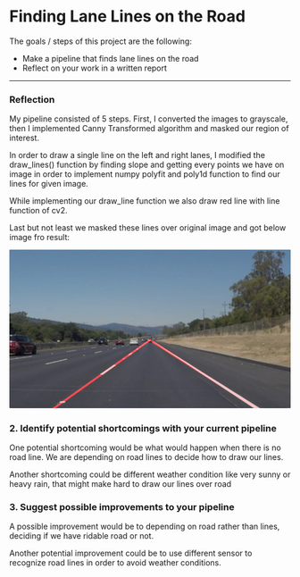 # **Finding Lane Lines on the Road** 



The goals / steps of this project are the following:
* Make a pipeline that finds lane lines on the road
* Reflect on your work in a written report


[//]: # (Image References)

[image1]: ./test_images_output/solidWhiteRight.jpg

---

### Reflection

My pipeline consisted of 5 steps. First, I converted the images to grayscale, then I implemented Canny Transformed 
algorithm and masked our region of interest. 

In order to draw a single line on the left and right lanes, I modified the draw_lines() function by finding slope and 
getting every points we have on image in order to implement numpy polyfit and poly1d function to find our lines for given image.

While implementing our draw_line function we also draw red line with line function of cv2.

Last but not least we masked these lines over original image and got below image fro result:

![alt text][image1]


### 2. Identify potential shortcomings with your current pipeline


One potential shortcoming would be what would happen when there is no road line. We are depending on road lines to decide how
to draw our lines.

Another shortcoming could be different weather condition like very sunny or heavy rain, that might make hard to draw our lines
over road


### 3. Suggest possible improvements to your pipeline

A possible improvement would be to depending on road rather than lines, deciding if we have ridable road or not.

Another potential improvement could be to use different sensor to recognize road lines in order to avoid weather conditions.
